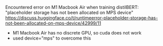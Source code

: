Encountered error on M1 Macbook Air when training distilBERT: "placeholder storage has not been allocated on MPS device" https://discuss.huggingface.co/t/runtimeerror-placeholder-storage-has-not-been-allocated-on-mps-device/42999/11

- M1 Macbook Air has no discrete GPU, so cuda does not work
-  used device="mps" to overcome this